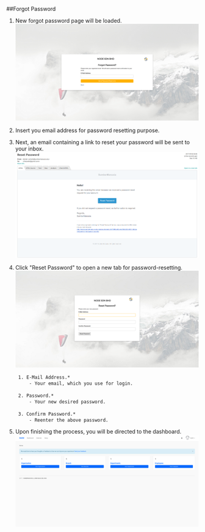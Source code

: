 ##Forgot Password

1. New forgot password page will be loaded.
![Forgot Password](/Images/forgotpassword.png)

2. Insert you email address for password resetting purpose.

3. Next, an email containing a link to reset your password will be sent to your inbox.
![Forgot Password Email](/Images/forgotpassword_email.png)

4. Click "Reset Password" to open a new tab for password-resetting.
![Forgot Password Form](/Images/forgotpassword_form.png)

        1. E-Mail Address.*
            - Your email, which you use for login.

        2. Password.*
            - Your new desired password.

        3. Confirm Password.*
            - Reenter the above password.
5. Upon finishing the process, you will be directed to the dashboard.
![Dash](/Images/dashboard.png)

